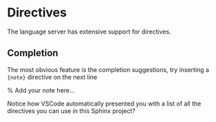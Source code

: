 # Directives

The language server has extensive support for directives.

## Completion

The most obvious feature is the completion suggestions, try inserting a `{note}` directive on the next line

% Add your note here...

Notice how VSCode automatically presented you with a list of all the directives you can use in this Sphinx project?
